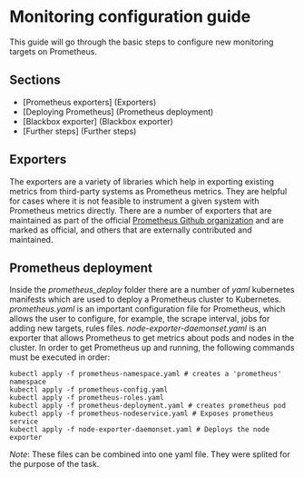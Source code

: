 # Monitoring configuration guide

This guide will go through the basic steps to configure new monitoring targets
on Prometheus.

## Sections

* [Prometheus exporters] (Exporters)
* [Deploying Prometheus] (Prometheus deployment)
* [Blackbox exporter] (Blackbox exporter)
* [Further steps] (Further steps)

## Exporters

The exporters are a variety of libraries which help in exporting existing
metrics from third-party systems as Prometheus metrics. They are helpful for
cases where it is not feasible to instrument a given system with Prometheus
metrics directly.
There are a number of exporters that are maintained as part of the official
[Prometheus Github organization](https://github.com/prometheus) and are marked
as official, and others that are externally contributed and maintained.

## Prometheus deployment

Inside the *prometheus_deploy* folder there are a number of *yaml* kubernetes
manifests which are used to deploy a Prometheus cluster to Kubernetes.
*prometheus.yaml* is an important configuration file for Prometheus, which
allows the user to configure, for example, the scrape interval, jobs for adding
new targets, rules files.
*node-exporter-daemonset.yaml* is an exporter that allows Prometheus to get
metrics about pods and nodes in the cluster.
In order to get Prometheus up and running, the following commands must be
executed in order:

```
kubectl apply -f prometheus-namespace.yaml # creates a 'prometheus' namespace
kubectl apply -f prometheus-config.yaml
kubectl apply -f prometheus-roles.yaml
kubectl apply -f prometheus-deployment.yaml # creates prometheus pod
kubectl apply -f prometheus-nodeservice.yaml # Exposes prometheus service
kubectl apply -f node-exporter-daemonset.yaml # Deploys the node exporter
```
*Note*: These files can be combined into one yaml file. They were splited for
the purpose of the task. 

